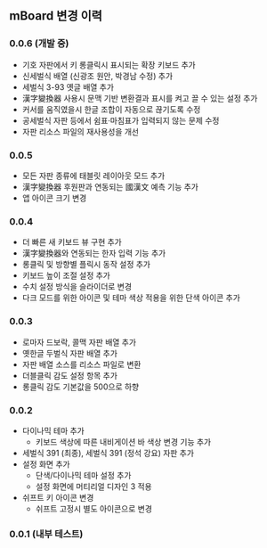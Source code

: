 ## mBoard 변경 이력
### 0.0.6 (개발 중)
* 기호 자판에서 키 롱클릭시 표시되는 확장 키보드 추가
* 신세벌식 배열 (신광조 원안, 박경남 수정) 추가
* 세벌식 3-93 옛글 배열 추가
* 漢字變換器 사용시 문맥 기반 변환결과 표시를 켜고 끌 수 있는 설정 추가
* 커서를 움직였을시 한글 조합이 자동으로 끊기도록 수정
* 공세벌식 자판 등에서 쉼표·마침표가 입력되지 않는 문제 수정
* 자판 리소스 파일의 재사용성을 개선

### 0.0.5
* 모든 자판 종류에 태블릿 레이아웃 모드 추가
* 漢字變換器 후원판과 연동되는 國漢文 예측 기능 추가
* 앱 아이콘 크기 변경

### 0.0.4
* 더 빠른 새 키보드 뷰 구현 추가
* 漢字變換器와 연동되는 한자 입력 기능 추가
* 롱클릭 및 방향별 플릭시 동작 설정 추가
* 키보드 높이 조절 설정 추가
* 수치 설정 방식을 슬라이더로 변경
* 다크 모드를 위한 아이콘 및 테마 색상 적용을 위한 단색 아이콘 추가

### 0.0.3
* 로마자 드보락, 콜맥 자판 배열 추가
* 옛한글 두벌식 자판 배열 추가
* 자판 배열 소스를 리소스 파일로 변환
* 더블클릭 감도 설정 항목 추가
* 롱클릭 감도 기본값을 500으로 하향

### 0.0.2
* 다이나믹 테마 추가
  * 키보드 색상에 따른 내비게이션 바 색상 변경 기능 추가
* 세벌식 391 (최종), 세벌식 391 (정석 강요) 자판 추가
* 설정 화면 추가
  * 단색/다이나믹 테마 설정 추가
  * 설정 화면에 머티리얼 디자인 3 적용
* 쉬프트 키 아이콘 변경
  * 쉬프트 고정시 별도 아이콘으로 변경

### 0.0.1 (내부 테스트)
